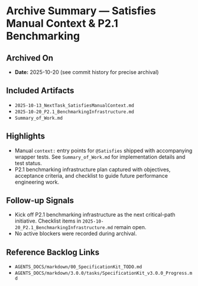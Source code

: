 # Archive Summary — Satisfies Manual Context & P2.1 Benchmarking

## Archived On
- **Date:** 2025-10-20 (see commit history for precise archival)

## Included Artifacts
- `2025-10-13_NextTask_SatisfiesManualContext.md`
- `2025-10-20_P2.1_BenchmarkingInfrastructure.md`
- `Summary_of_Work.md`

## Highlights
- Manual `context:` entry points for `@Satisfies` shipped with accompanying wrapper tests. See `Summary_of_Work.md` for implementation details and test status.
- P2.1 benchmarking infrastructure plan captured with objectives, acceptance criteria, and checklist to guide future performance engineering work.

## Follow-up Signals
- Kick off P2.1 benchmarking infrastructure as the next critical-path initiative. Checklist items in `2025-10-20_P2.1_BenchmarkingInfrastructure.md` remain open.
- No active blockers were recorded during archival.

## Reference Backlog Links
- `AGENTS_DOCS/markdown/00_SpecificationKit_TODO.md`
- `AGENTS_DOCS/markdown/3.0.0/tasks/SpecificationKit_v3.0.0_Progress.md`
